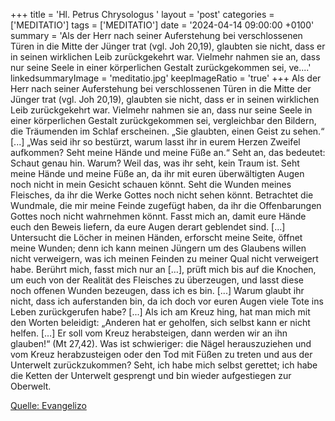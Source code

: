 +++
title = 'Hl. Petrus Chrysologus  '
layout = 'post'
categories = ['MEDITATIO']
tags = ['MEDITATIO']
date = '2024-04-14 09:00:00 +0100'
summary = 'Als der Herr nach seiner Auferstehung bei verschlossenen Türen in die Mitte der Jünger trat (vgl. Joh 20,19), glaubten sie nicht, dass er in seinen wirklichen Leib zurückgekehrt war. Vielmehr nahmen sie an, dass nur seine Seele in einer körperlichen Gestalt zurückgekommen sei, ve....'
linkedsummaryImage = 'meditatio.jpg'
keepImageRatio = 'true'
+++
Als der Herr nach seiner Auferstehung bei verschlossenen Türen in die Mitte der Jünger trat (vgl. Joh 20,19), glaubten sie nicht, dass er in seinen wirklichen Leib zurückgekehrt war. Vielmehr nahmen sie an, dass nur seine Seele in einer körperlichen Gestalt zurückgekommen sei, vergleichbar den Bildern, die Träumenden im Schlaf erscheinen.<!--more--> „Sie glaubten, einen Geist zu sehen.“ [...]
„Was seid ihr so bestürzt, warum lasst ihr in eurem Herzen Zweifel aufkommen? Seht meine Hände und meine Füße an.“ Seht an, das bedeutet: Schaut genau hin. Warum? Weil das, was ihr seht, kein Traum ist. Seht meine Hände und meine Füße an, da ihr mit euren überwältigten Augen noch nicht in mein Gesicht schauen könnt. Seht die Wunden meines Fleisches, da ihr die Werke Gottes noch nicht sehen könnt. Betrachtet die Wundmale, die mir meine Feinde zugefügt haben, da ihr die Offenbarungen Gottes noch nicht wahrnehmen könnt. Fasst mich an, damit eure Hände euch den Beweis liefern, da eure Augen derart geblendet sind. [...] Untersucht die Löcher in meinen Händen, erforscht meine Seite, öffnet meine Wunden; denn ich kann meinen Jüngern um des Glaubens willen nicht verweigern, was ich meinen Feinden zu meiner Qual nicht verweigert habe. Berührt mich, fasst mich nur an […], prüft mich bis auf die Knochen, um euch von der Realität des Fleisches zu überzeugen, und lasst diese noch offenen Wunden bezeugen, dass ich es bin. [...]
Warum glaubt ihr nicht, dass ich auferstanden bin, da ich doch vor euren Augen viele Tote ins Leben zurückgerufen habe? [...] Als ich am Kreuz hing, hat man mich mit den Worten beleidigt: „Anderen hat er geholfen, sich selbst kann er nicht helfen. […] Er soll vom Kreuz herabsteigen, dann werden wir an ihn glauben!“ (Mt 27,42). Was ist schwieriger: die Nägel herauszuziehen und vom Kreuz herabzusteigen oder den Tod mit Füßen zu treten und aus der Unterwelt zurückzukommen? Seht, ich habe mich selbst gerettet; ich habe die Ketten der Unterwelt gesprengt und bin wieder aufgestiegen zur Oberwelt.


[Quelle: Evangelizo](https://evangeliumtagfuertag.org/DE/gospel)
